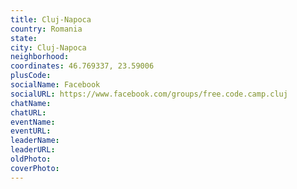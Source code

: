 ```yaml
---
title: Cluj-Napoca
country: Romania
state: 
city: Cluj-Napoca
neighborhood: 
coordinates: 46.769337, 23.59006
plusCode:
socialName: Facebook
socialURL: https://www.facebook.com/groups/free.code.camp.cluj
chatName:
chatURL:
eventName:
eventURL:
leaderName:
leaderURL:
oldPhoto: 
coverPhoto:
---
```

